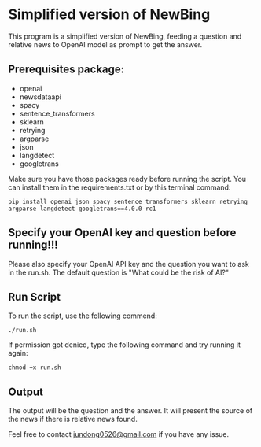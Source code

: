 # Simplified version of NewBing 

This program is a simplified version of NewBing, feeding a question and relative news to OpenAI model as prompt to get the answer.

## Prerequisites package:
- openai
- newsdataapi
- spacy
- sentence_transformers
- sklearn
- retrying
- argparse
- json
- langdetect
- googletrans




Make sure you have those packages ready before running the script. You can install them in the requirements.txt or by this terminal command:


```
pip install openai json spacy sentence_transformers sklearn retrying argparse langdetect googletrans==4.0.0-rc1
```


## Specify your OpenAI key and question before running!!!
Please also specify your OpenAI API key and the question you want to ask in the run.sh. The default question is "What could be the risk of AI?"

## Run Script
To run the script, use the following commend:


```
./run.sh
```


If permission got denied, type the following command and try running it again:



```
chmod +x run.sh
```


## Output
The output will be the question and the answer. It will present the source of the news if there is relative news found.


Feel free to contact jundong0526@gmail.com if you have any issue.